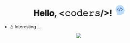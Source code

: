 <h1 align="center">
  <a target="_blank">
    <img src="" width="24px" style="max-width:100%; position: relative; top: 2%;">
  </a>
  𝐇𝐞𝐥𝐥𝐨, &lt;𝚌𝚘𝚍𝚎𝚛𝚜/&gt;!
  <a target="_blank">
    <img src="devbrain.gif" width="40px" />
  </a>
</h1>

- ♙ Interesting ...

<p align="center">
  <img src="https://github.com/Mastermindx33/Mastermindx33/blob/main/MasterSignP.png">
</p>
